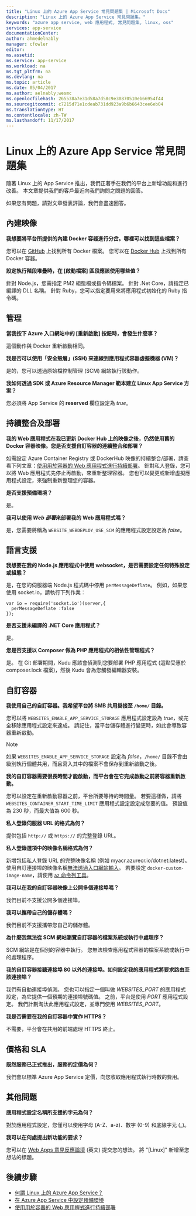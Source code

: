 ```yaml
---
title: "Linux 上的 Azure App Service 常見問題集 | Microsoft Docs"
description: "Linux 上的 Azure App Service 常見問題集。"
keywords: "azure app service, web 應用程式, 常見問題集, linux, oss"
services: app-service
documentationCenter: 
author: ahmedelnably
manager: cfowler
editor: 
ms.assetid: 
ms.service: app-service
ms.workload: na
ms.tgt_pltfrm: na
ms.devlang: na
ms.topic: article
ms.date: 05/04/2017
ms.author: aelnably;wesmc
ms.openlocfilehash: 265538a7e31d58a7d58c9e30870510eb66954f44
ms.sourcegitcommit: c7215d71e1cdeab731dd923a9b6b6643cee6eb04
ms.translationtype: HT
ms.contentlocale: zh-TW
ms.lasthandoff: 11/17/2017
---
```

# <a name="azure-app-service-on-linux-faq"></a>Linux 上的 Azure App Service 常見問題集

隨著 Linux 上的 App Service 推出，我們正著手在我們的平台上新增功能和進行改善。 本文章提供我們的客戶最近向我們詢問之問題的回答。

如果您有問題，請對文章發表評論，我們會盡速回答。

## <a name="built-in-images"></a>內建映像

**我想要將平台所提供的內建 Docker 容器進行分岔。哪裡可以找到這些檔案？**

您可以在 [GitHub](https://github.com/azure-app-service) 上找到所有 Docker 檔案。 您可以在 [Docker Hub](https://hub.docker.com/u/appsvc/) 上找到所有 Docker 容器。

**設定執行階段堆疊時，在 [啟動檔案] 區段應該使用哪些值？**

針對 Node.js，您需指定 PM2 組態檔或指令碼檔案。 針對 .Net Core，請指定已編譯的 DLL 名稱。 針對 Ruby，您可以指定要用來將應用程式初始化的 Ruby 指令碼。

## <a name="management"></a>管理

**當我按下 Azure 入口網站中的 [重新啟動] 按鈕時，會發生什麼事？**

這個動作與 Docker 重新啟動相同。

**我是否可以使用「安全殼層」(SSH) 來連線到應用程式容器虛擬機器 (VM)？**

是的，您可以透過原始檔控制管理 (SCM) 網站執行該動作。

**我如何透過 SDK 或 Azure Resource Manager 範本建立 Linux App Service 方案？**

您必須將 App Service 的 **reserved** 欄位設定為 *true*。

## <a name="continuous-integration-and-deployment"></a>持續整合及部署

**我的 Web 應用程式在我已更新 Docker Hub 上的映像之後，仍然使用舊的 Docker 容器映像。您是否支援自訂容器的連續整合和部署？**

如需設定 Azure Container Registry 或 DockerHub 映像的持續整合/部署，請查看下列文章：[使用用於容器的 Web 應用程式進行持續部署](./app-service-linux-ci-cd.md)。 針對私人登錄，您可以將 Web 應用程式先停止再啟動，來重新整理容器。 您也可以變更或新增虛擬應用程式設定，來強制重新整理您的容器。

**是否支援預備環境？**

是。

**我可以使用 *Web 部署*來部署我的 Web 應用程式嗎？**

是，您需要將稱為 `WEBSITE_WEBDEPLOY_USE_SCM` 的應用程式設定設定為 *false*。

## <a name="language-support"></a>語言支援

**我想要在我的 Node.js 應用程式中使用 websocket，是否需要設定任何特殊設定或組態？**

是，在您的伺服器端 Node.js 程式碼中停用 `perMessageDeflate`。 例如，如果您使用 socket.io，請執行下列作業：
```
var io = require('socket.io')(server,{
  perMessageDeflate :false
});
```

**是否支援未編譯的 .NET Core 應用程式？**

是。

**您是否支援以 Composer 做為 PHP 應用程式的相依性管理程式？**

是。 在 Git 部署期間，Kudu 應該會偵測到您要部署 PHP 應用程式 (這點受惠於 composer.lock 檔案)，然後 Kudu 會為您觸發編輯器安裝。

## <a name="custom-containers"></a>自訂容器

**我使用自己的自訂容器。我希望平台將 SMB 共用掛接至 `/home/` 目錄。**

您可以將 `WEBSITES_ENABLE_APP_SERVICE_STORAGE` 應用程式設定設為 *true*，或完全移除應用程式設定來達成。 請記住，當平台儲存體進行變更時，如此會導致容器重新啟動。 

>[!NOTE]
>如果 `WEBSITES_ENABLE_APP_SERVICE_STORAGE` 設定為 *false*，`/home/` 目錄不會由級別執行個體共用，而且寫入其中的檔案不會保存到重新啟動之後。

**我的自訂容器需要很長時間才能啟動，而平台會在它完成啟動之前將容器重新啟動。**

您可以設定在重新啟動容器之前，平台所要等待的時間量。 若要這樣做，請將 `WEBSITES_CONTAINER_START_TIME_LIMIT` 應用程式設定設定成您要的值。 預設值為 230 秒，而最大值為 600 秒。

**私人登錄伺服器 URL 的格式為何？**

提供包括 `http://` 或 `https://` 的完整登錄 URL。

**私人登錄選項中的映像名稱格式為何？**

新增包括私人登錄 URL 的完整映像名稱 (例如 myacr.azurecr.io/dotnet:latest)。 使用自訂連接埠的映像名稱[無法透過入口網站輸入](https://feedback.azure.com/forums/169385-web-apps/suggestions/31304650)。 若要設定 `docker-custom-image-name`，請使用 [`az` 命令列工具](https://docs.microsoft.com/cli/azure/webapp/config/container?view=azure-cli-latest#az_webapp_config_container_set)。

**我可以在我的自訂容器映像上公開多個連接埠嗎？**

我們目前不支援公開多個連接埠。

**我可以攜帶自己的儲存體嗎？**

我們目前不支援攜帶您自己的儲存體。

**為什麼我無法從 SCM 網站瀏覽自訂容器的檔案系統或執行中處理序？**

SCM 網站是在個別的容器中執行。 您無法檢查應用程式容器的檔案系統或執行中的處理程序。

**我的自訂容器接聽連接埠 80 以外的連接埠。如何設定我的應用程式將要求路由至該連接埠？**

我們有自動連接埠偵測。 您也可以指定一個叫做 *WEBSITES_PORT* 的應用程式設定，為它提供一個預期的連接埠號碼值。 之前，平台是使用 *PORT* 應用程式設定。 我們計劃淘汰此應用程式設定，並專門使用 *WEBSITES_PORT*。

**我是否需要在我的自訂容器中實作 HTTPS？**

不需要，平台會在共用的前端處理 HTTPS 終止。

## <a name="pricing-and-sla"></a>價格和 SLA

**既然服務已正式推出，服務的定價為何？**

我們會以標準 Azure App Service 定價，向您收取應用程式執行時數的費用。

## <a name="other-questions"></a>其他問題

**應用程式設定名稱所支援的字元為何？**

對於應用程式設定，您僅可以使用字母 (A-Z、a-z)、數字 (0-9) 和底線字元 (_)。

**我可以在何處提出新功能的要求？**

您可以在 [Web Apps 意見反應論壇](https://aka.ms/webapps-uservoice) (英文) 提交您的想法。 將 "[Linux]" 新增至您想法的標題。

## <a name="next-steps"></a>後續步驟

* [何謂 Linux 上的 Azure App Service？](app-service-linux-intro.md)
* [在 Azure App Service 中設定預備環境](../../app-service/web-sites-staged-publishing.md?toc=%2fazure%2fapp-service%2fcontainers%2ftoc.json)
* [使用用於容器的 Web 應用程式進行持續部署](./app-service-linux-ci-cd.md)
